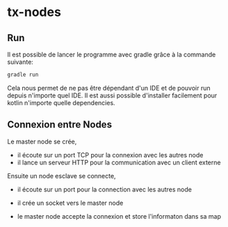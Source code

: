 # tx-nodes

## Run

Il est possible de lancer le programme avec gradle grâce à la commande suivante:

```bash
gradle run
```

Cela nous permet de ne pas être dépendant d'un IDE et de pouvoir run depuis n'importe quel IDE. Il est aussi possible d'installer facilement pour kotlin n'importe quelle dependencies.

## Connexion entre Nodes

Le master node se crée, 

- il écoute sur un port TCP pour la connexion avec les autres node
- il lance un serveur HTTP pour la communication avec un client externe

Ensuite un node esclave se connecte,

- il écoute sur un port pour la connection avec les autres node
- il crée un socket vers le master node


- le master node accepte la connexion et store l'informaton dans sa map